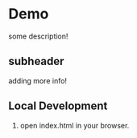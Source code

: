 # Demo

some description!

## subheader

adding more info!

## Local Development

1. open index.html in your browser.


